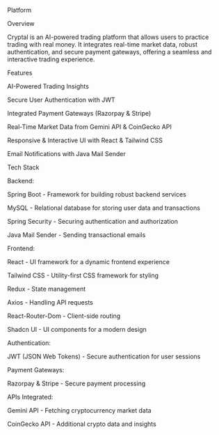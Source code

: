 Platform

Overview

Cryptal is an AI-powered trading platform that allows users to practice trading with real money. It integrates real-time market data, robust authentication, and secure payment gateways, offering a seamless and interactive trading experience.

Features

AI-Powered Trading Insights

Secure User Authentication with JWT

Integrated Payment Gateways (Razorpay & Stripe)

Real-Time Market Data from Gemini API & CoinGecko API

Responsive & Interactive UI with React & Tailwind CSS

Email Notifications with Java Mail Sender

Tech Stack

Backend:

Spring Boot - Framework for building robust backend services

MySQL - Relational database for storing user data and transactions

Spring Security - Securing authentication and authorization

Java Mail Sender - Sending transactional emails

Frontend:

React - UI framework for a dynamic frontend experience

Tailwind CSS - Utility-first CSS framework for styling

Redux - State management

Axios - Handling API requests

React-Router-Dom - Client-side routing

Shadcn UI - UI components for a modern design

Authentication:

JWT (JSON Web Tokens) - Secure authentication for user sessions

Payment Gateways:

Razorpay & Stripe - Secure payment processing

APIs Integrated:

Gemini API - Fetching cryptocurrency market data

CoinGecko API - Additional crypto data and insights
